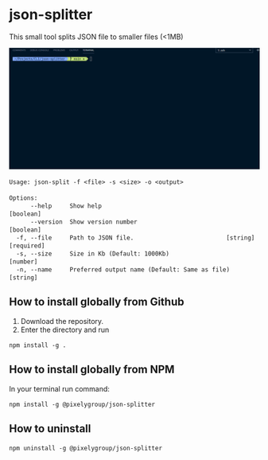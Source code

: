 # json-splitter
This small tool splits JSON file to smaller files (&lt;1MB)

![screenshot](https://github.com/pixelygroup/screenshots/raw/main/json-splitter/splitter.gif)

```
Usage: json-split -f <file> -s <size> -o <output>

Options:
      --help     Show help                                             [boolean]
      --version  Show version number                                   [boolean]
  -f, --file     Path to JSON file.                          [string] [required]
  -s, --size     Size in Kb (Default: 1000Kb)                           [number]
  -n, --name     Preferred output name (Default: Same as file)          [string]
```


## How to install globally from Github
1. Download the repository.
2. Enter the directory and run

```
npm install -g .
```

## How to install globally from NPM
In your terminal run command:

```
npm install -g @pixelygroup/json-splitter
```

## How to uninstall
```
npm uninstall -g @pixelygroup/json-splitter
```
